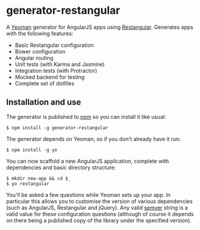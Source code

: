 # generator-restangular

A [Yeoman][yeoman] generator for AngularJS apps using [Restangular][rest].
Generates apps with the following features:

 - Basic Restangular configuration
 - Bower configuration
 - Angular routing
 - Unit tests (with Karma and Jasmine)
 - Integration tests (with Protractor)
 - Mocked backend for testing
 - Complete set of dotfiles

## Installation and use

The generator is published to [npm][npm] so you can install it like usual:

```
$ npm install -g generator-restangular
```

The generator depends on Yeoman, so if you don't already have it run:

```
$ npm install -g yo
```

You can now scaffold a new AngularJS application, complete with dependencies
and basic directory structure:

```
$ mkdir new-app && cd $_
$ yo restangular
```

You'll be asked a few questions while Yeoman sets up your app. In particular
this allows you to customise the version of various dependencies (such as
AngularJS, Restangular and jQuery). Any valid [semver][sv] string is a valid
value for these configuration questions (although of course it depends on there
being a published copy of the library under the specified version).

[yeoman]: http://yeoman.io
[rest]: https://github.com/mgonto/restangular
[npm]: https://npmjs.org/package/generator-restangular
[sv]: http://semver.org/
